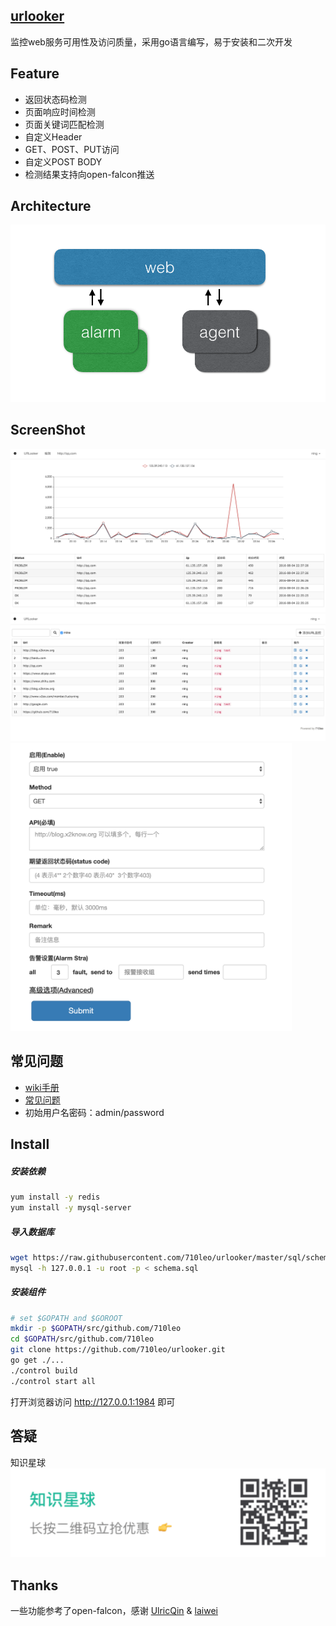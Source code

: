 ## [urlooker](https://github.com/710leo/urlooker)
监控web服务可用性及访问质量，采用go语言编写，易于安装和二次开发

## Feature
- 返回状态码检测
- 页面响应时间检测
- 页面关键词匹配检测
- 自定义Header
- GET、POST、PUT访问
- 自定义POST BODY
- 检测结果支持向open-falcon推送

## Architecture
![Architecture](img/urlooker_arch.png)

## ScreenShot

![ScreenShot](img/urlooker1.png)
![ScreenShot](img/urlooker2.png)
<img src="img/urlooker_stra.png" style="zoom:45%;" />

## 常见问题
- [wiki手册](https://github.com/710leo/urlooker/wiki)
- [常见问题](https://github.com/710leo/urlooker/wiki/FAQ)
- 初始用户名密码：admin/password

## Install
##### 安装依赖
```bash
yum install -y redis
yum install -y mysql-server
```
##### 导入数据库
```bash
wget https://raw.githubusercontent.com/710leo/urlooker/master/sql/schema.sql
mysql -h 127.0.0.1 -u root -p < schema.sql
```

##### 安装组件
```bash
# set $GOPATH and $GOROOT
mkdir -p $GOPATH/src/github.com/710leo
cd $GOPATH/src/github.com/710leo
git clone https://github.com/710leo/urlooker.git
go get ./...
./control build
./control start all
```

打开浏览器访问 http://127.0.0.1:1984 即可


## 答疑
知识星球   
<img src="img/urlooker_zsxq.png" style="zoom:50%;" />

## Thanks
一些功能参考了open-falcon，感谢 [UlricQin](http://ulricqin.com) & [laiwei](https://github.com/laiwei)